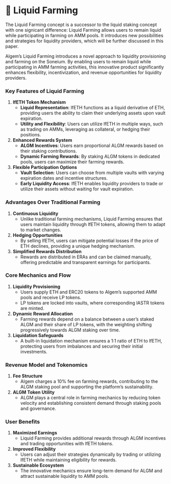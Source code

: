 # 🌊 Liquid Farming

The Liquid Farming concept is a successor to the liquid staking concept with one signicant difference: Liquid Farming allows users to remain liquid while participating in farming on AMM pools. It introduces new possibilities and strategies for liquidity providers, which will be further discussed in this paper.

Algem’s Liquid Farming introduces a novel approach to liquidity provisioning and farming on the Soneium. By enabling users to remain liquid while participating in AMM farming activities, this innovative product significantly enhances flexibility, incentivization, and revenue opportunities for liquidity providers.

### Key Features of Liquid Farming

1. **lfETH Token Mechanism**
   * **Liquid Representation**: lfETH functions as a liquid derivative of ETH, providing users the ability to claim their underlying assets upon vault expiration.
   * **Utility and Flexibility**: Users can utilize lfETH in multiple ways, such as trading on AMMs, leveraging as collateral, or hedging their positions.
2. **Enhanced Rewards System**
   * **ALGM Incentives**: Users earn proportional ALGM rewards based on their staking contributions.
   * **Dynamic Farming Rewards**: By staking ALGM tokens in dedicated pools, users can maximize their farming rewards.
3. **Flexible Participation Options**
   * **Vault Selection**: Users can choose from multiple vaults with varying expiration dates and incentive structures.
   * **Early Liquidity Access**: lfETH enables liquidity providers to trade or utilize their assets without waiting for vault expiration.

### Advantages Over Traditional Farming

1. **Continuous Liquidity**
   * Unlike traditional farming mechanisms, Liquid Farming ensures that users maintain liquidity through lfETH tokens, allowing them to adapt to market changes.
2. **Hedging Opportunities**
   * By selling lfETH, users can mitigate potential losses if the price of ETH declines, providing a unique hedging mechanism.
3. **Simplified Rewards Distribution**
   * Rewards are distributed in ERAs and can be claimed manually, offering predictable and transparent earnings for participants.

### Core Mechanics and Flow

1. **Liquidity Provisioning**
   * Users supply ETH and ERC20 tokens to Algem’s supported AMM pools and receive LP tokens.
   * LP tokens are locked into vaults, where corresponding lASTR tokens are minted.
2. **Dynamic Reward Allocation**
   * Farming rewards depend on a balance between a user’s staked ALGM and their share of LP tokens, with the weighting shifting progressively towards ALGM staking over time.
3. **Liquidation Safeguards**
   * A built-in liquidation mechanism ensures a 1:1 ratio of ETH to lfETH, protecting users from imbalances and securing their initial investments.

### Revenue Model and Tokenomics

1. **Fee Structure**
   * Algem charges a 10% fee on farming rewards, contributing to the ALGM staking pool and supporting the platform’s sustainability.
2. **ALGM Token Utility**
   * ALGM plays a central role in farming mechanics by reducing token velocity and establishing consistent demand through staking pools and governance.

### User Benefits

1. **Maximized Earnings**
   * Liquid Farming provides additional rewards through ALGM incentives and trading opportunities with lfETH tokens.
2. **Improved Flexibility**
   * Users can adjust their strategies dynamically by trading or utilizing lfETH while maintaining eligibility for rewards.
3. **Sustainable Ecosystem**
   * The innovative mechanics ensure long-term demand for ALGM and attract sustainable liquidity to AMM pools.
